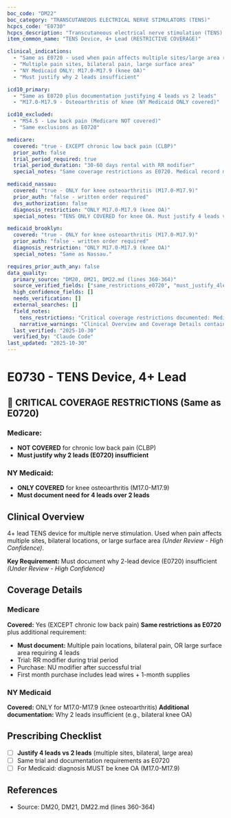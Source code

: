 ```yaml
---
boc_code: "DM22"
boc_category: "TRANSCUTANEOUS ELECTRICAL NERVE STIMULATORS (TENS)"
hcpcs_code: "E0730"
hcpcs_description: "Transcutaneous electrical nerve stimulation (TENS) device, 4 or more leads, for multiple nerve stimulation"
item_common_name: "TENS Device, 4+ Lead (RESTRICTIVE COVERAGE)"

clinical_indications:
  - "Same as E0720 - used when pain affects multiple sites/large area requiring 4-lead stimulation"
  - "Multiple pain sites, bilateral pain, large surface area"
  - "NY Medicaid ONLY: M17.0-M17.9 (knee OA)"
  - "Must justify why 2 leads insufficient"

icd10_primary:
  - "Same as E0720 plus documentation justifying 4 leads vs 2 leads"
  - "M17.0-M17.9 - Osteoarthritis of knee (NY Medicaid ONLY covered)"

icd10_excluded:
  - "M54.5 - Low back pain (Medicare NOT covered)"
  - "Same exclusions as E0720"

medicare:
  covered: "true - EXCEPT chronic low back pain (CLBP)"
  prior_auth: false
  trial_period_required: true
  trial_period_duration: "30-60 days rental with RR modifier"
  special_notes: "Same coverage restrictions as E0720. Medical record must specifically document why 2 leads insufficient (multiple pain locations, bilateral pain, large surface area). First month purchase includes lead wires + 1-month supplies. Rental: RR modifier; Purchase: NU modifier after successful trial."

medicaid_nassau:
  covered: "true - ONLY for knee osteoarthritis (M17.0-M17.9)"
  prior_auth: "false - written order required"
  dvs_authorization: false
  diagnosis_restriction: "ONLY M17.0-M17.9 (knee OA)"
  special_notes: "TENS ONLY COVERED for knee OA. Must justify 4 leads vs 2 leads. Trial period same as Medicare."

medicaid_brooklyn:
  covered: "true - ONLY for knee osteoarthritis (M17.0-M17.9)"
  prior_auth: "false - written order required"
  diagnosis_restriction: "ONLY M17.0-M17.9 (knee OA)"
  special_notes: "Same as Nassau."

requires_prior_auth_any: false
data_quality:
  primary_source: "DM20, DM21, DM22.md (lines 360-364)"
  source_verified_fields: ["same_restrictions_e0720", "must_justify_4leads", "medicaid_only_knee_oa", "first_month_includes_supplies"]
  high_confidence_fields: []
  needs_verification: []
  external_searches: []
  field_notes:
    tens_restrictions: "Critical coverage restrictions documented: Medicare excludes CLBP, NY Medicaid only knee OA"
    narrative_warnings: "Clinical Overview and Coverage Details contain critical restriction warnings synthesized from source"
  last_verified: "2025-10-30"
  verified_by: "Claude Code"
last_updated: "2025-10-30"
---
```


# E0730 - TENS Device, 4+ Lead

## 🚨 CRITICAL COVERAGE RESTRICTIONS (Same as E0720)

### Medicare:
- **NOT COVERED** for chronic low back pain (CLBP)
- **Must justify why 2 leads (E0720) insufficient**

### NY Medicaid:
- **ONLY COVERED** for knee osteoarthritis (M17.0-M17.9)
- **Must document need for 4 leads over 2 leads**

## Clinical Overview
4+ lead TENS device for multiple nerve stimulation. Used when pain affects multiple sites, bilateral locations, or large surface area *(Under Review - High Confidence)*.

**Key Requirement:** Must document why 2-lead device (E0720) insufficient *(Under Review - High Confidence)*

## Coverage Details

### Medicare
**Covered:** Yes (EXCEPT chronic low back pain)
**Same restrictions as E0720** plus additional requirement:
- **Must document:** Multiple pain locations, bilateral pain, OR large surface area requiring 4 leads
- Trial: RR modifier during trial period
- Purchase: NU modifier after successful trial
- First month purchase includes lead wires + 1-month supplies

### NY Medicaid
**Covered:** ONLY for M17.0-M17.9 (knee osteoarthritis)
**Additional documentation:** Why 2 leads insufficient (e.g., bilateral knee OA)

## Prescribing Checklist
- [ ] **Justify 4 leads vs 2 leads** (multiple sites, bilateral, large area)
- [ ] Same trial and documentation requirements as E0720
- [ ] For Medicaid: diagnosis MUST be knee OA (M17.0-M17.9)

## References
- Source: DM20, DM21, DM22.md (lines 360-364)
